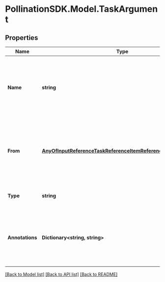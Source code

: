 
# PollinationSDK.Model.TaskArgument

## Properties

Name | Type | Description | Notes
------------ | ------------- | ------------- | -------------
**Name** | **string** | Argument name. The name must match one of the input names from Task&#39;s template which can be a function or DAG. | 
**From** | [**AnyOfInputReferenceTaskReferenceItemReferenceValueReference**](AnyOfInputReferenceTaskReferenceItemReferenceValueReference.md) | A reference to a DAG input, a DAG output or another task output. You can also use the ValueReference type to hard-code an input value. | 
**Type** | **string** |  | [optional] [readonly] [default to "TaskArgument"]
**Annotations** | **Dictionary&lt;string, string&gt;** | An optional dictionary to add annotations to inputs. These annotations will be used by the client side libraries. | [optional] 

[[Back to Model list]](../README.md#documentation-for-models)
[[Back to API list]](../README.md#documentation-for-api-endpoints)
[[Back to README]](../README.md)


